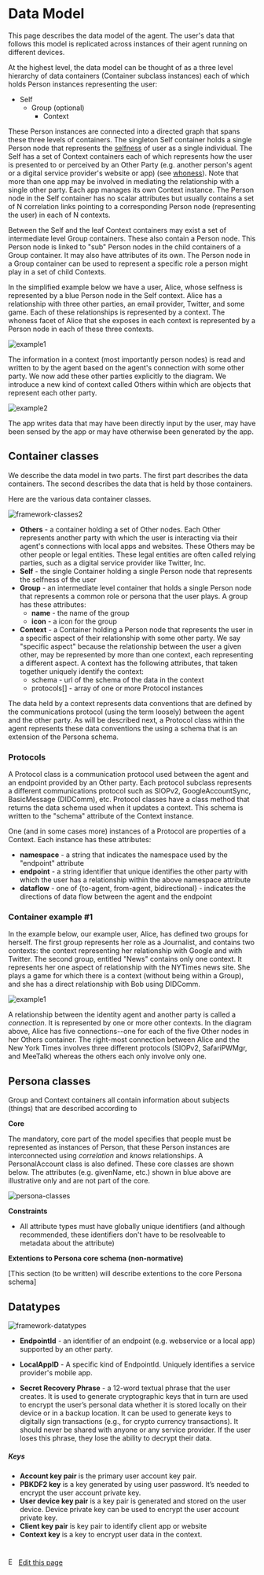 # Data Model

This page describes the data model of the agent. The user's data that follows this model is replicated across instances of their agent running on different devices. 

At the highest level, the data model can be thought of as a three level hierarchy of data containers (Container subclass instances) each of which holds Person instances representing the user:

* Self
  * Group (optional)
    * Context

These Person instances are connected into a directed graph that spans these three levels of containers. The singleton Self container holds a single Person node that represents the [selfness](https://docs-dev.mee.foundation/Concepts.html#selfness-vs-whoness) of user as a single individual. The Self has a set of Context containers each of which represents how the user is presented to or perceived by an Other Party (e.g. another person's agent or a digital service provider's website or app) (see [whoness](https://docs-dev.mee.foundation/Concepts.html#selfness-vs-whoness)). Note that more than one app may be involved in mediating the relationship with a single other party. Each app manages its own Context instance. The Person node in the Self container has no scalar attributes but usually contains a set of N correlation links pointing to a corresponding Person node (representing the user) in each of N contexts.

Between the Self and the leaf Context containers may exist a set of intermediate level Group containers. These also contain a Person node. This Person node is linked to "sub" Person nodes in the child containers of a Group container. It may also have attributes of its own. The Person node in a Group container can be used to represent a specific role a person might play in a set of child Contexts. 

In the simplified example below we have a user, Alice, whose selfness is represented by a blue Person node in the Self context. Alice has a relationship with three other parties, an email provider, Twitter, and some game. Each of these relationships is represented by a context. The whoness facet of Alice that she exposes in each context is represented by a Person node in each of these three contexts.

![example1](/Users/paul/Documents/GitHub/docs/src/images/example1.png)

The information in a context (most importantly person nodes) is read and written to by the agent based on the agent's connection with some other party. We now add these other parties explicitly to the diagram. We introduce a new kind of context called Others within which are objects that represent each other party. 

![example2](/Users/paul/Documents/GitHub/docs/src/images/example2.png)

The app writes data that may have been directly input by the user, may have been sensed by the app or may have otherwise been generated by the app. 

## Container classes

We describe the data model in two parts. The first part describes the data containers. The second describes the data that is held by those containers.

Here are the various data container classes. 

![framework-classes2](./images/container-classes.png)

- **Others** - a container holding a set of Other nodes. Each Other represents another party with which the user is interacting via their agent's connections with local apps and websites. These Others may be other people or legal entities. These legal entities are often called relying parties, such as a digital service provider like Twitter, Inc.
- **Self** - the single Container holding a single Person node that represents the selfness of the user
- **Group** - an intermediate level container that holds a single Person node that represents a common role or persona that the user plays. A group has these attributes:
  - **name** - the name of the group 
  - **icon** - a icon for the group
- **Context** - a Container holding a Person node that represents the user in a specific aspect of their relationship with some other party. We say "specific aspect" because the relationship between the user a given other, may be represented by more than one context, each representing a different aspect. A context has the following attributes, that taken together uniquely identify the context:
  - schema - url of the schema of the data in the context
  - protocols[] - array of one or more Protocol instances

The data held by a context represents data conventions that are defined by the communications protocol (using the term loosely) between the agent and the other party. As will be described next, a Protocol class within the agent represents these data conventions the using a schema that is an extension of the Persona schema.

### Protocols

A Protocol class is a communication protocol used between the agent and an endpoint provided by an Other party. Each protocol subclass represents a different communications protocol such as SIOPv2, GoogleAccountSync, BasicMessage (DIDComm), etc.  Protocol classes have a class method that returns the data schema used when it updates a context. This schema is written to the "schema" attribute of the Context instance.

One (and in some cases more) instances of a Protocol are properties of a Context. Each instance has these attributes:

- **namespace** - a string that indicates the namespace used by the "endpoint" attribute
- **endpoint** - a string identifier that unique identifies the other party with which the user has a relationship within the above namespace attribute
- **dataflow** - one of {to-agent, from-agent, bidirectional} - indicates the directions of data flow between the agent and the endpoint

### Container example #1

In the example below, our example user, Alice, has defined two groups for herself. The first group represents her role as a Journalist, and contains two contexts: the context representing her relationship with Google and with Twitter. The second group, entitled "News" contains only one context. It represents her one aspect of relationship with the NYTimes news site. She plays a game for which there is a context (without being within a Group), and she has a direct relationship with Bob using DIDComm.  

![example1](./images/example5.png)

A relationship between the identity agent and another party is called a *connection*. It is represented by one or more other contexts. In the diagram above, Alice has five connections--one for each of the five Other nodes in her Others container. The right-most connection between Alice and the New York Times involves three different protocols (SIOPv2, SafariPWMgr, and MeeTalk) whereas the others each only involve only one.

## Persona classes

Group and Context containers all contain information about subjects (things) that are described according to 

**Core**

The mandatory, core part of the model specifies that people must be represented as instances of Person, that these Person instances are interconnected using *correlation* and *knows* relationships. A PersonalAccount class is also defined. These core classes are shown below. The attributes (e.g. givenName, etc.) shown in blue above are illustrative only and are not part of the core. 

![persona-classes](./images/persona-classes.png)

**Constraints**

- All attribute types must have globally unique identifiers (and although recommended, these identifiers don't have to be resolveable to metadata about the attribute)

**Extentions to Persona core schema  (non-normative)**

[This section (to be written) will describe extentions to the core Persona schema]

## Datatypes

![framework-datatypes](./images/datatypes.png)

- **EndpointId** -  an identifier of an endpoint (e.g. webservice or a local app) supported by an other party.
- **LocalAppID** - A specific kind of EndpointId. Uniquely identifies a service provider's mobile app. 

- **Secret Recovery Phrase** - a 12-word textual phrase that the user creates. It is used to generate cryptographic keys that in turn are used to encrypt the user’s personal data whether it is stored locally on their device or in a backup location. It can be used to generate keys to digitally sign transactions (e.g., for crypto currency transactions). It should never be shared with anyone or any service provider. If the user loses this phrase, they lose the ability to decrypt their data. 

##### Keys

* **Account key pair** is the primary user account key pair.
* **PBKDF2 key** is a key generated by using user password. It’s needed to encrypt the user account private key.
* **User device key pair** is a key pair is generated and stored on the user device. Device private key can be used to encrypt the user account private key.
* **Client key pair** is key pair to identify client app or website
* **Context key** is a key to encrypt user data in the context.


#
[<p><img src="images/edit.svg" style="width: 15px;margin-right: 6px;text-color: #4F868E;" alt="Edit Page" />Edit this page</p>](https://github.com/MeeProject/docs/edit/develop/src/Data.md)
